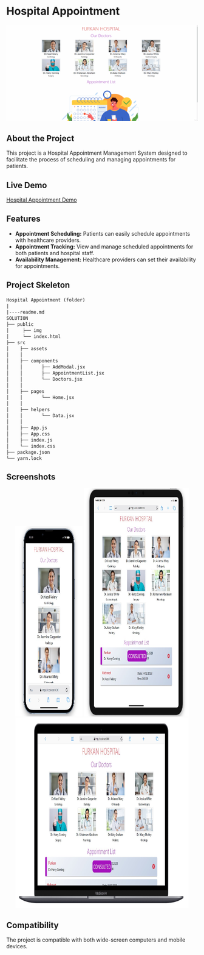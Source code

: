 # Hospital Appointment

<div align="center">
  <img src="./src/assets/appointment.gif" />
</div>

## About the Project

This project is a Hospital Appointment Management System designed to facilitate the process of scheduling and managing appointments for patients.

## Live Demo

[Hospital Appointment Demo](https://appointment-psi.vercel.app/)

## Features

- **Appointment Scheduling:** Patients can easily schedule appointments with healthcare providers.
- **Appointment Tracking:** View and manage scheduled appointments for both patients and hospital staff.
- **Availability Management:** Healthcare providers can set their availability for appointments.

## Project Skeleton

```
Hospital Appointment (folder)
|
|----readme.md         
SOLUTION
├── public
│     ├── img
│     └── index.html
├── src
│    ├── assets
│    │
│    ├── components
│    │       ├── AddModal.jsx
│    │       ├── AppointmentList.jsx
│    │       └── Doctors.jsx
│    │
│    ├── pages
│    │       └── Home.jsx
│    │
│    ├── helpers
│    │       └── Data.jsx
│    │
│    ├── App.js
│    ├── App.css
│    ├── index.js
│    └── index.css
├── package.json
└── yarn.lock
```

## Screenshots

<div align="center">
  <img src="./src/assets/Screenshot_1.jpg"  width="35%" height="500" />
  <img src="./src/assets/Screenshot_2.jpg"  width="55%" height="600" />
  <img src="./src/assets/Screenshot_3.jpg"  width="90.5%" height="500" />
</div>

## Compatibility

The project is compatible with both wide-screen computers and mobile devices.
